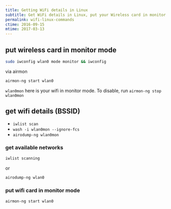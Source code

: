 ```yaml
---
title: Getting WiFi details in Linux
subtitle: Get WiFi details in Linux, put your Wireless card in monitor mode, get network details and more
permalink: wifi-linux-commands
ctime: 2016-09-15
mtime: 2017-03-13
---
```


## put wireless card in monitor mode

```bash
sudo iwconfig wlan0 mode monitor && iwconfig
```

via airmon

```bash
airmon-ng start wlan0
```

`wlan0mon` here is your wifi in monitor mode. To disable, run `airmon-ng stop wlan0mon`

## get wifi details (BSSID)
- `iwlist scan`
- `wash -i wlan0mon --ignore-fcs`
- `airodump-ng wlan0mon`


### get available networks

```bash
iwlist scanning
``` 

or 
```bash
airodump-ng wlan0
```

### put wifi card in monitor mode

```bash
airmon-ng start wlan0
```
